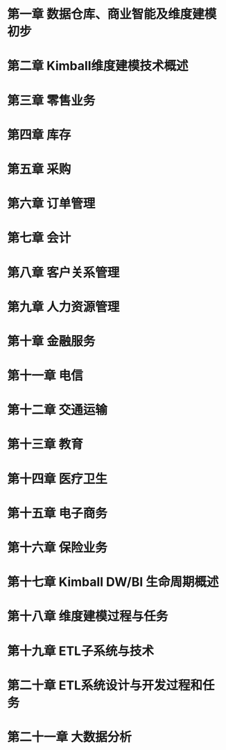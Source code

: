 # 第一章 数据仓库、商业智能及维度建模初步

# 第二章 Kimball维度建模技术概述

# 第三章 零售业务

# 第四章 库存

# 第五章 采购

# 第六章 订单管理

# 第七章 会计

# 第八章 客户关系管理

# 第九章 人力资源管理

# 第十章 金融服务

# 第十一章 电信

# 第十二章 交通运输

# 第十三章 教育

# 第十四章 医疗卫生

# 第十五章 电子商务

# 第十六章 保险业务

# 第十七章 Kimball DW/BI 生命周期概述

# 第十八章 维度建模过程与任务

# 第十九章 ETL子系统与技术

# 第二十章 ETL系统设计与开发过程和任务

# 第二十一章 大数据分析